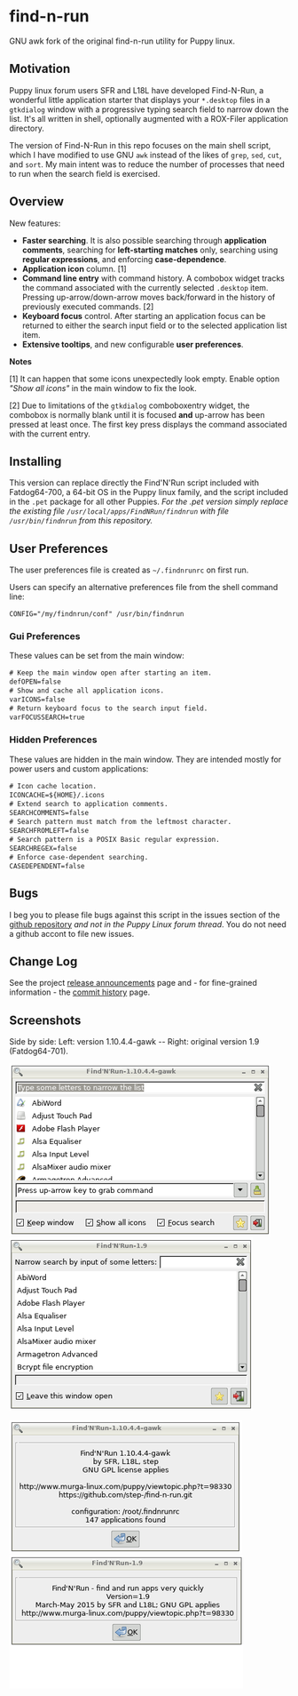 # find-n-run

GNU awk fork of the original find-n-run utility for Puppy linux.

## Motivation

Puppy linux forum users SFR and L18L have developed Find-N-Run, a wonderful
little application starter that displays your `*.desktop` files in a
`gtkdialog` window with a progressive typing search field to narrow down the
list. It's all written in shell, optionally augmented with a ROX-Filer
application directory.

The version of Find-N-Run in this repo focuses on the main shell script,
which I have modified to use GNU `awk` instead of the likes of `grep`,
`sed`, `cut`, and `sort`. My main intent was to reduce the number
of processes that need to run when the search field is exercised.

## Overview

New features:

 * **Faster searching**.
   It is also possible searching through **application
   comments**, searching for **left-starting matches** only, searching
   using **regular expressions**, and enforcing **case-dependence**.
 * **Application icon** column. [1]
 * **Command line entry** with command history.
   A combobox widget
   tracks the command associated with the currently selected `.desktop`
   item. Pressing up-arrow/down-arrow moves back/forward in the history
   of previously executed commands. [2]
 * **Keyboard focus** control.
   After starting an application focus can be returned to
   either the search input field or to the selected application list item.
 * **Extensive tooltips**, and new configurable **user preferences**.

**Notes**

[1] It can happen that some icons unexpectedly look empty.
   Enable option _"Show all icons"_ in the main window to fix the look.

[2] Due to limitations of the `gtkdialog` comboboxentry widget, the
   combobox is normally blank until it is focused **and** up-arrow has
   been pressed at least once. The first key press displays the
   command associated with the current entry.

## Installing

This version can replace directly the Find'N'Run script included with
Fatdog64-700, a 64-bit OS in the Puppy linux family, and the script
included in the `.pet` package for all other Puppies. _For the .pet version
simply replace the existing file `/usr/local/apps/FindNRun/findnrun` with
file `/usr/bin/findnrun` from this repository._

## User Preferences

The user preferences file is created as `~/.findnrunrc` on first run.

Users can specify an alternative preferences file from the shell command line:

    CONFIG="/my/findnrun/conf" /usr/bin/findnrun

### Gui Preferences

These values can be set from the main window:

    # Keep the main window open after starting an item.
    defOPEN=false
    # Show and cache all application icons.
    varICONS=false
    # Return keyboard focus to the search input field.
    varFOCUSSEARCH=true

### Hidden Preferences

These values are hidden in the main window. They are intended mostly for power users and custom applications:

    # Icon cache location.
    ICONCACHE=${HOME}/.icons
    # Extend search to application comments.
    SEARCHCOMMENTS=false
    # Search pattern must match from the leftmost character.
    SEARCHFROMLEFT=false
    # Search pattern is a POSIX Basic regular expression.
    SEARCHREGEX=false
    # Enforce case-dependent searching.
    CASEDEPENDENT=false

## Bugs

I beg you to please file bugs against this script in the issues section of the
[github repository](https://github.com/step-/find-n-run/issues)
_and not in the Puppy Linux forum thread_. You do not need a github accont
to file new issues.

## Change Log

See the project [release announcements](https://github.com/step-/find-n-run/releases) page and - for fine-grained information - the [commit history](https://github.com/step-/find-n-run/commits/master) page.

## Screenshots

Side by side: Left: version 1.10.4.4-gawk -- Right: original version 1.9 (Fatdog64-701).

![side-by-side main window](images/findnrun-1.10.4.4-main.png)
![a](images/findnrun-1.9-main.png)

![side-by-side about dialog](images/findnrun-1.10.4.4-about.png)
![a](images/findnrun-1.9-about.png)

